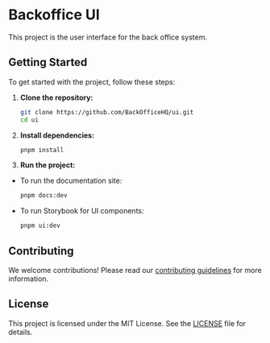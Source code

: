 # Backoffice UI

This project is the user interface for the back office system.

## Getting Started

To get started with the project, follow these steps:

1. **Clone the repository:**
    ```sh
    git clone https://github.com/BackOfficeHQ/ui.git
    cd ui
    ```

2. **Install dependencies:**
    ```sh
    pnpm install
    ```

3. **Run the project:**

- To run the documentation site:
    ```sh
    pnpm docs:dev
    ```

- To run Storybook for UI components:
    ```sh
    pnpm ui:dev
    ```

## Contributing

We welcome contributions! Please read our [contributing guidelines](CONTRIBUTING.md) for more information.

## License

This project is licensed under the MIT License. See the [LICENSE](LICENSE) file for details.